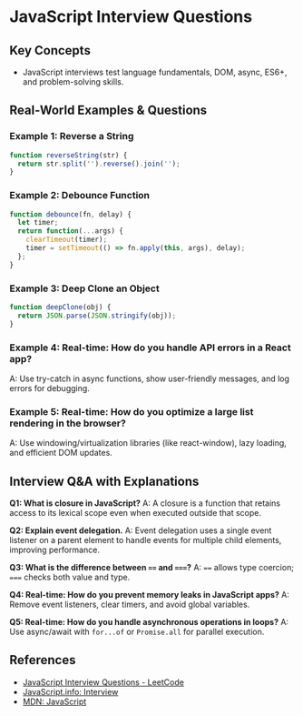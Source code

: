 # JavaScript Interview Questions

## Key Concepts
- JavaScript interviews test language fundamentals, DOM, async, ES6+, and problem-solving skills.

## Real-World Examples & Questions

### Example 1: Reverse a String
```javascript
function reverseString(str) {
  return str.split('').reverse().join('');
}
```

### Example 2: Debounce Function
```javascript
function debounce(fn, delay) {
  let timer;
  return function(...args) {
    clearTimeout(timer);
    timer = setTimeout(() => fn.apply(this, args), delay);
  };
}
```

### Example 3: Deep Clone an Object
```javascript
function deepClone(obj) {
  return JSON.parse(JSON.stringify(obj));
}
```

### Example 4: Real-time: How do you handle API errors in a React app?
A: Use try-catch in async functions, show user-friendly messages, and log errors for debugging.

### Example 5: Real-time: How do you optimize a large list rendering in the browser?
A: Use windowing/virtualization libraries (like react-window), lazy loading, and efficient DOM updates.

## Interview Q&A with Explanations

**Q1: What is closure in JavaScript?**
A: A closure is a function that retains access to its lexical scope even when executed outside that scope.

**Q2: Explain event delegation.**
A: Event delegation uses a single event listener on a parent element to handle events for multiple child elements, improving performance.

**Q3: What is the difference between `==` and `===`?**
A: `==` allows type coercion; `===` checks both value and type.

**Q4: Real-time: How do you prevent memory leaks in JavaScript apps?**
A: Remove event listeners, clear timers, and avoid global variables.

**Q5: Real-time: How do you handle asynchronous operations in loops?**
A: Use async/await with `for...of` or `Promise.all` for parallel execution.

## References
- [JavaScript Interview Questions - LeetCode](https://leetcode.com/problemset/all/?topicSlugs=javascript)
- [JavaScript.info: Interview](https://javascript.info/)
- [MDN: JavaScript](https://developer.mozilla.org/en-US/docs/Web/JavaScript)

